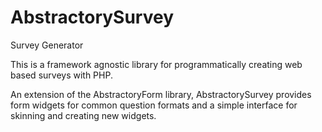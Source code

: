 AbstractorySurvey
=================

Survey Generator

This is a framework agnostic library for programmatically creating web based surveys with PHP.

An extension of the AbstractoryForm library, AbstractorySurvey provides form widgets for common question formats and a simple interface for skinning and creating new widgets.
